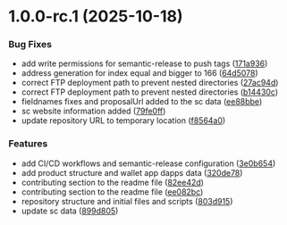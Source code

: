 # 1.0.0-rc.1 (2025-10-18)


### Bug Fixes

* add write permissions for semantic-release to push tags ([171a936](https://github.com/sallymoc/static/commit/171a9361db48c124c7a6d46d9641e31ce590cc2b))
* address generation for index equal and bigger to 166 ([64d5078](https://github.com/sallymoc/static/commit/64d507832e07611cedd0ffac87cd40d6c5aa37ad))
* correct FTP deployment path to prevent nested directories ([27ac94d](https://github.com/sallymoc/static/commit/27ac94d83bb0bae53774deb55827e28752384557))
* correct FTP deployment path to prevent nested directories ([b14430c](https://github.com/sallymoc/static/commit/b14430c3cc5a549faa70b74865f9d23660b48058))
* fieldnames fixes and proposalUrl added to the sc data ([ee88bbe](https://github.com/sallymoc/static/commit/ee88bbec2da7299f3e36c44ae93a6ebd6d3b6374))
* sc website information added ([79fe0ff](https://github.com/sallymoc/static/commit/79fe0ff0e8d784637c1a6f21157d2ef234201459))
* update repository URL to temporary location ([f8564a0](https://github.com/sallymoc/static/commit/f8564a0fc4a2166f7225d4fd5149c6e2f06e9fee))


### Features

* add CI/CD workflows and semantic-release configuration ([3e0b654](https://github.com/sallymoc/static/commit/3e0b6549cbc466e5abab8258be5e9ca89ba535b6))
* add product structure and wallet app dapps data ([320de78](https://github.com/sallymoc/static/commit/320de783ae3cc1060f4be0fcb199be825a7f01ba))
* contributing section to the readme file ([82ee42d](https://github.com/sallymoc/static/commit/82ee42d447d22b7b45ca121ace7f2a60160f152e))
* contributing section to the readme file ([ee082bc](https://github.com/sallymoc/static/commit/ee082bc44e20d0841e7cfe4f3f70266677140a3f))
* repository structure and initial files and scripts ([803d915](https://github.com/sallymoc/static/commit/803d915ffd89f712a0d816cff43f4f74faeb253f))
* update sc data ([899d805](https://github.com/sallymoc/static/commit/899d805ff2460e6207d99db6197dbfcdd0714248))
